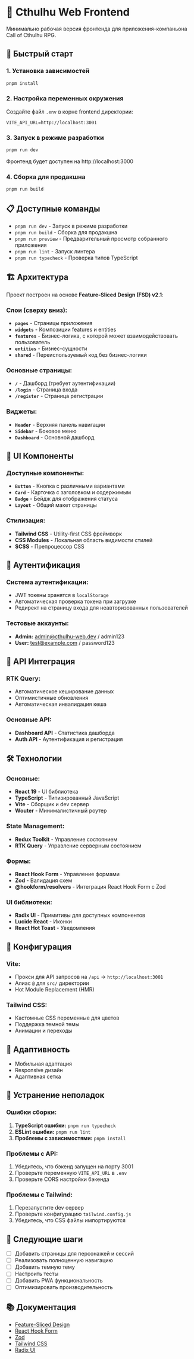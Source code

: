 # 🐙 Cthulhu Web Frontend

Минимально рабочая версия фронтенда для приложения-компаньона Call of Cthulhu RPG.

## 🚀 Быстрый старт

### 1. Установка зависимостей

```bash
pnpm install
```

### 2. Настройка переменных окружения

Создайте файл `.env` в корне frontend директории:

```env
VITE_API_URL=http://localhost:3001
```

### 3. Запуск в режиме разработки

```bash
pnpm run dev
```

Фронтенд будет доступен на http://localhost:3000

### 4. Сборка для продакшна

```bash
pnpm run build
```

## 📋 Доступные команды

- `pnpm run dev` - Запуск в режиме разработки
- `pnpm run build` - Сборка для продакшна
- `pnpm run preview` - Предварительный просмотр собранного приложения
- `pnpm run lint` - Запуск линтера
- `pnpm run typecheck` - Проверка типов TypeScript

## 🏗️ Архитектура

Проект построен на основе **Feature-Sliced Design (FSD) v2.1**:

### Слои (сверху вниз):

- **`pages`** - Страницы приложения
- **`widgets`** - Композиции features и entities
- **`features`** - Бизнес-логика, с которой может взаимодействовать пользователь
- **`entities`** - Бизнес-сущности
- **`shared`** - Переиспользуемый код без бизнес-логики

### Основные страницы:

- **`/`** - Дашборд (требует аутентификации)
- **`/login`** - Страница входа
- **`/register`** - Страница регистрации

### Виджеты:

- **`Header`** - Верхняя панель навигации
- **`Sidebar`** - Боковое меню
- **`Dashboard`** - Основной дашборд

## 🎨 UI Компоненты

### Доступные компоненты:

- **`Button`** - Кнопка с различными вариантами
- **`Card`** - Карточка с заголовком и содержимым
- **`Badge`** - Бейдж для отображения статуса
- **`Layout`** - Общий макет страницы

### Стилизация:

- **Tailwind CSS** - Utility-first CSS фреймворк
- **CSS Modules** - Локальная область видимости стилей
- **SCSS** - Препроцессор CSS

## 🔐 Аутентификация

### Система аутентификации:

- JWT токены хранятся в `localStorage`
- Автоматическая проверка токена при загрузке
- Редирект на страницу входа для неавторизованных пользователей

### Тестовые аккаунты:

- **Admin:** admin@cthulhu-web.dev / admin123
- **User:** test@example.com / password123

## 📡 API Интеграция

### RTK Query:

- Автоматическое кеширование данных
- Оптимистичные обновления
- Автоматическая инвалидация кеша

### Основные API:

- **Dashboard API** - Статистика дашборда
- **Auth API** - Аутентификация и регистрация

## 🛠️ Технологии

### Основные:

- **React 19** - UI библиотека
- **TypeScript** - Типизированный JavaScript
- **Vite** - Сборщик и dev сервер
- **Wouter** - Минималистичный роутер

### State Management:

- **Redux Toolkit** - Управление состоянием
- **RTK Query** - Управление серверным состоянием

### Формы:

- **React Hook Form** - Управление формами
- **Zod** - Валидация схем
- **@hookform/resolvers** - Интеграция React Hook Form с Zod

### UI библиотеки:

- **Radix UI** - Примитивы для доступных компонентов
- **Lucide React** - Иконки
- **React Hot Toast** - Уведомления

## 🔧 Конфигурация

### Vite:

- Прокси для API запросов на `/api` → `http://localhost:3001`
- Алиас `@` для `src/` директории
- Hot Module Replacement (HMR)

### Tailwind CSS:

- Кастомные CSS переменные для цветов
- Поддержка темной темы
- Анимации и переходы

## 📱 Адаптивность

- Мобильная адаптация
- Responsive дизайн
- Адаптивная сетка

## 🚨 Устранение неполадок

### Ошибки сборки:

1. **TypeScript ошибки:** `pnpm run typecheck`
2. **ESLint ошибки:** `pnpm run lint`
3. **Проблемы с зависимостями:** `pnpm install`

### Проблемы с API:

1. Убедитесь, что бэкенд запущен на порту 3001
2. Проверьте переменную `VITE_API_URL` в `.env`
3. Проверьте CORS настройки бэкенда

### Проблемы с Tailwind:

1. Перезапустите dev сервер
2. Проверьте конфигурацию `tailwind.config.js`
3. Убедитесь, что CSS файлы импортируются

## 🎯 Следующие шаги

- [ ] Добавить страницы для персонажей и сессий
- [ ] Реализовать полноценную навигацию
- [ ] Добавить темную тему
- [ ] Настроить тесты
- [ ] Добавить PWA функциональность
- [ ] Оптимизировать производительность

## 📚 Документация

- [Feature-Sliced Design](https://feature-sliced.design/)
- [React Hook Form](https://react-hook-form.com/)
- [Zod](https://zod.dev/)
- [Tailwind CSS](https://tailwindcss.com/)
- [Radix UI](https://www.radix-ui.com/)
